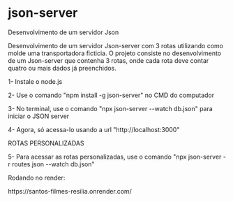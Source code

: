 # json-server

Desenvolvimento de um servidor Json

<p>Desenvolvimento de um servidor Json-server com 3 rotas utilizando como molde uma transportadora ficticia. O projeto consiste no desenvolvimento de um Json-server que contenha 3 rotas, onde cada rota deve contar quatro ou mais dados já preenchidos.</p>

<p>1- Instale o node.js</p>
<p>2- Use o comando "npm install -g json-server" no CMD do computador</p>
<p>3- No terminal, use o comando "npx json-server --watch db.json" para iniciar o JSON server</p>
<p>4- Agora, só acessa-lo usando a url "http://localhost:3000"</p>

ROTAS PERSONALIZADAS
<p>5- Para acessar as rotas personalizadas, use o comando "npx json-server -r routes.json --watch db.json"</p>

Rodando no render:
<p>https://santos-filmes-resilia.onrender.com/</p>
